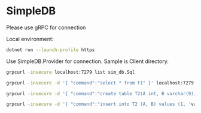 # SimpleDB

Please use gRPC for connection

Local environment:

```bash
dotnet run --launch-profile https
```

Use SimpleDB.Provider for connection.
Sample is Client directory.

```bash
grpcurl -insecure localhost:7279 list sim_db.Sql
```

```bash
grpcurl -insecure -d '{ "command":"select * from t1" }' localhost:7279 sim_db.Sql.CreateCommand
```

```bash
grpcurl -insecure -d '{ "command":"create table T2(A int, B varchar(9))" }' localhost:7279 sim_db.Sql.ExecuteUpdateCmd
```

```bash
grpcurl -insecure -d '{ "command":"insert into T2 (A, B) values (1, 'value1')" }' localhost:7279 sim_db.Sql.ExecuteUpdateCmd
```
